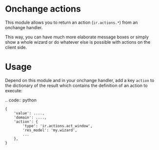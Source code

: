 
Onchange actions
=====

This module allows you to return an action (``ir.actions.*``) from an onchange handler.

This way, you can have much more elaborate message boxes or simply show a whole wizard or do whatever else is possible with actions on the client side.

Usage
=====

Depend on this module and in your onchange handler, add a key ``action`` to the dictionary of the result which contains the definition of an action to execute:

.. code:: python

    {
        'value': ....,
        'domain': ....,
        'action': {
            'type': 'ir.actions.act_window',
            'res_model': 'my.wizard',
            ...
        },
    }